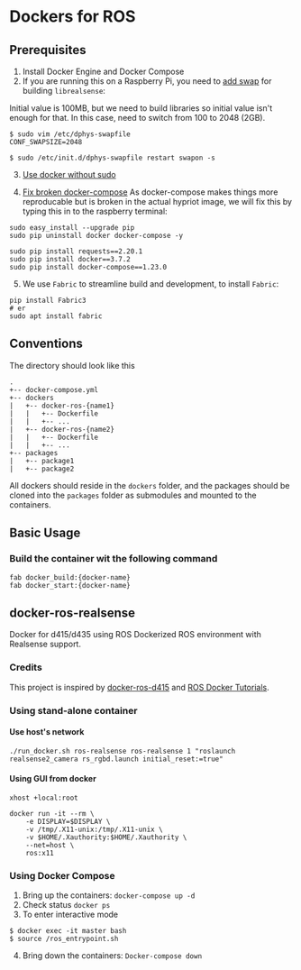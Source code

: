 # Dockers for ROS
## Prerequisites 
1. Install Docker Engine and Docker Compose
2. If you are running this on a Raspberry Pi, you need to [add swap](https://github.com/IntelRealSense/librealsense/blob/master/doc/installation_raspbian.md) for building `librealsense`:

Initial value is 100MB, but we need to build libraries so initial value isn't enough for that. In this case, need to switch from 100 to 2048 (2GB).

```
$ sudo vim /etc/dphys-swapfile
CONF_SWAPSIZE=2048

$ sudo /etc/init.d/dphys-swapfile restart swapon -s
```

3. [Use docker without sudo](https://askubuntu.com/questions/477551/how-can-i-use-docker-without-sudo)

4. [Fix broken docker-compose](https://www.tomhanoldt.info/blog/dev/docker/docker-on-raspberry-with-gui/)
As docker-compose makes things more reproducable but is broken in the actual hypriot image, we will fix this by typing this in to the raspberry terminal:
```
sudo easy_install --upgrade pip
sudo pip uninstall docker docker-compose -y

sudo pip install requests==2.20.1
sudo pip install docker==3.7.2
sudo pip install docker-compose==1.23.0
```
5. We use `Fabric` to streamline build and development, to install `Fabric`:
```
pip install Fabric3
# er
sudo apt install fabric
```

## Conventions
The directory should look like this
```
.
+-- docker-compose.yml
+-- dockers
|   +-- docker-ros-{name1}
|   |   +-- Dockerfile
|   |   +-- ...
|   +-- docker-ros-{name2}
|   |   +-- Dockerfile
|   |   +-- ...
+-- packages
|   +-- package1
|   +-- package2
```
All dockers should reside in the `dockers` folder, and the packages should be cloned into the `packages` folder as submodules and mounted to the containers.

## Basic Usage
### Build the container wit the following command
```
fab docker_build:{docker-name}
fab docker_start:{docker-name}
```

## docker-ros-realsense 
Docker for d415/d435 using ROS
Dockerized ROS environment with Realsense support.


### Credits
This project is inspired by [docker-ros-d415](https://github.com/iory/docker-ros-d415) and [ROS Docker Tutorials](https://docs.docker.com/samples/library/ros/).

### Using stand-alone container
#### Use host's network
<!-- ```
docker run -it --rm \
    --net=host \
    --privileged \
    --volume /dev:/dev \
    --name realsense \
    yuxianggao/docker-ros-realsense:raspi-d435i \
    roslaunch realsense2_camera rs_rgbd.launch initial_reset:=true
``` -->
`./run_docker.sh ros-realsense ros-realsense 1 "roslaunch realsense2_camera rs_rgbd.launch initial_reset:=true"`

#### Using GUI from docker
```
xhost +local:root

docker run -it --rm \
    -e DISPLAY=$DISPLAY \
    -v /tmp/.X11-unix:/tmp/.X11-unix \
    -v $HOME/.Xauthority:$HOME/.Xauthority \
    --net=host \
    ros:x11
```
### Using Docker Compose
1. Bring up the containers:
`docker-compose up -d`
2. Check status
`docker ps`
3. To enter interactive mode
```
$ docker exec -it master bash
$ source /ros_entrypoint.sh
```
4. Bring down the containers:
`Docker-compose down`
